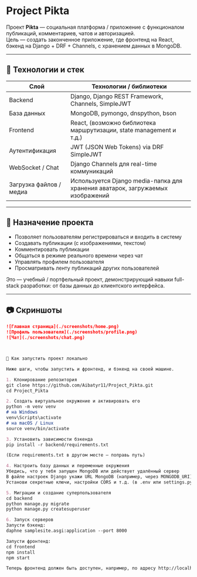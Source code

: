 # Project Pikta

Проект **Pikta** — социальная платформа / приложение с функционалом публикаций, комментариев, чатов и авторизацией.  
Цель — создать законченное приложение, где фронтенд на React, бэкенд на Django + DRF + Channels, с хранением данных в MongoDB.

---

## 🧰 Технологии и стек

| Слой            | Технологии / библиотеки                          |
|------------------|--------------------------------------------------|
| Backend          | Django, Django REST Framework, Channels, SimpleJWT |
| База данных       | MongoDB, pymongo, dnspython, bson |
| Frontend         | React, (возможно библиотека маршрутизации, state management и т.д.) |
| Аутентификация    | JWT (JSON Web Tokens) via DRF SimpleJWT |
| WebSocket / Chat  | Django Channels для real-time коммуникаций |
| Загрузка файлов / медиа | Используется Django media-папка для хранения аватарок, загружаемых изображений |

---

## 🎯 Назначение проекта

- Позволяет пользователям регистрироваться и входить в систему  
- Создавать публикации (с изображениями, текстом)  
- Комментировать публикации  
- Общаться в режиме реального времени через чат  
- Управлять профилем пользователя  
- Просматривать ленту публикаций других пользователей  

Это — учебный / портфельный проект, демонстрирующий навыки full-stack разработки: от базы данных до клиентского интерфейса.

---

## 📷 Скриншоты


```markdown
![Главная страница](./screenshots/home.png)  
![Профиль пользователя](./screenshots/profile.png)  
![Чат](./screenshots/chat.png)



🏃 Как запустить проект локально

Ниже шаги, чтобы запустить и фронтенд, и бэкенд на своей машине.

1. Клонирование репозитория
git clone https://github.com/Aibatyr11/Project_Pikta.git
cd Project_Pikta

2. Создать виртуальное окружение и активировать его
python -m venv venv
# на Windows
venv\Scripts\activate
# на macOS / Linux
source venv/bin/activate

3. Установить зависимости бэкенда
pip install -r backend/requirements.txt

(Если requirements.txt в другом месте — поправь путь)

4. Настроить базу данных и переменные окружения
Убедись, что у тебя запущен MongoDB или действует удалённый сервер
В файле настроек Django укажи URL MongoDB (например, через MONGODB_URI)
Установи секретные ключи, настройки CORS и т.д. (в .env или settings.py)

5. Миграции и создание суперпользователя
cd backend
python manage.py migrate
python manage.py createsuperuser

6. Запуск серверов
Запусти бэкенд:
daphne samplesite.asgi:application --port 8000

Запусти фронтенд:
cd frontend
npm install
npm start

Теперь фронтенд должен быть доступен, например, по адресу http://localhost:3000, а API — http://localhost:8000.
